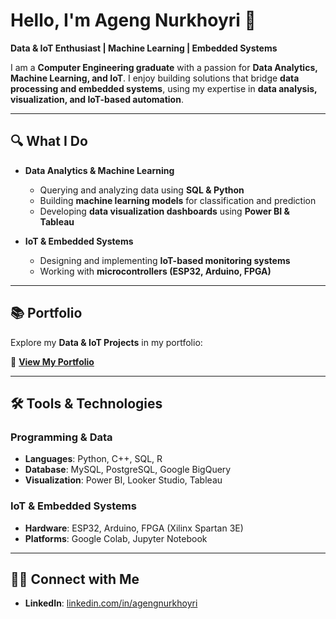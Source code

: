 # Hello, I'm Ageng Nurkhoyri 👋  
**Data & IoT Enthusiast | Machine Learning | Embedded Systems**  

I am a **Computer Engineering graduate** with a passion for **Data Analytics, Machine Learning, and IoT**. I enjoy building solutions that bridge **data processing and embedded systems**, using my expertise in **data analysis, visualization, and IoT-based automation**.  

---

## 🔍 What I Do  
- **Data Analytics & Machine Learning**  
  - Querying and analyzing data using **SQL & Python**  
  - Building **machine learning models** for classification and prediction  
  - Developing **data visualization dashboards** using **Power BI & Tableau**  

- **IoT & Embedded Systems**  
  - Designing and implementing **IoT-based monitoring systems**  
  - Working with **microcontrollers (ESP32, Arduino, FPGA)**
    
---

## 📚 Portfolio  
Explore my **Data & IoT Projects** in my portfolio:  

🔗 **[View My Portfolio](#)**  

---

## 🛠️ Tools & Technologies  

### **Programming & Data**  
- **Languages**: Python, C++, SQL, R  
- **Database**: MySQL, PostgreSQL, Google BigQuery  
- **Visualization**: Power BI, Looker Studio, Tableau  

### **IoT & Embedded Systems**  
- **Hardware**: ESP32, Arduino, FPGA (Xilinx Spartan 3E)   
- **Platforms**: Google Colab, Jupyter Notebook  

---

## 👋🏻 Connect with Me  
- **LinkedIn**: [linkedin.com/in/agengnurkhoyri](https://www.linkedin.com/in/agengnurkhoyri)  
